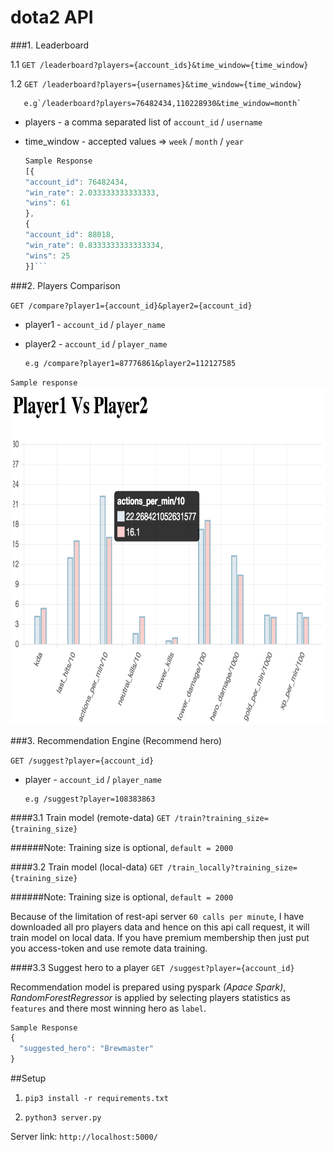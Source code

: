 # dota2 API

###1. Leaderboard

1.1 `GET /leaderboard?players={account_ids}&time_window={time_window}`

1.2 `GET /leaderboard?players={usernames}&time_window={time_window}`

       e.g`/leaderboard?players=76482434,110228930&time_window=month`

* players - a comma separated list of `account_id` / `username`
* time_window - accepted values => `week` / `month` / `year`

    ```javascript
    Sample Response
    [{
    "account_id": 76482434,
    "win_rate": 2.033333333333333,
    "wins": 61
  },
  {
    "account_id": 88018,
    "win_rate": 0.8333333333333334,
    "wins": 25
  }]```

###2. Players Comparison

`GET /compare?player1={account_id}&player2={account_id}`
* player1 - `account_id` / `player_name`
* player2 - `account_id` / `player_name`

      e.g /compare?player1=87776861&player2=112127585

`Sample response`
<img src="https://github.com/horizon23/dota2-recommender/blob/master/comparison.png" height="540" width="780">

###3. Recommendation Engine (Recommend hero)

`GET /suggest?player={account_id}`
* player - `account_id` / `player_name`

      e.g /suggest?player=108383863

####3.1 Train model (remote-data)
`GET /train?training_size={training_size}`

######Note: Training size is optional, `default = 2000`

####3.2 Train model (local-data)
`GET /train_locally?training_size={training_size}`

######Note: Training size is optional, `default = 2000`

Because of the limitation of rest-api server `60 calls per minute`, I have downloaded all pro players data and hence on this api call request, it will train model on local data.
If you have premium membership then just put you access-token and use remote data training.

####3.3 Suggest hero to a player
`GET /suggest?player={account_id}`

Recommendation model is prepared using pyspark *(Apace Spark)*, *RandomForestRegressor* is applied by selecting players statistics as `features` and there most winning hero as `label`.


```javascript
Sample Response
{
  "suggested_hero": "Brewmaster"
}
```
##Setup

1. `pip3 install -r requirements.txt`

2. `python3 server.py`

Server link: `http://localhost:5000/`